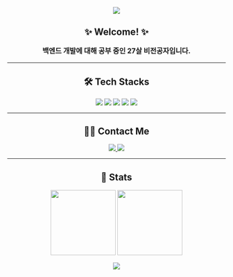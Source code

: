 <p align="center">
  <img src="https://capsule-render.vercel.app/api?type=waving&color=gradient&customColorList=23&height=180&text=Hello%20World!&animation=fadeIn&fontColor=ffffff&fontSize=60" />
</p>

<h2 align="center">✨ Welcome! ✨</h2>
<p align="center" style="font-size: 16px;">
  <strong>백엔드 개발에 대해 공부 중인 27살 비전공자입니다.</strong>
</p>

---

<h2 align="center">🛠️ Tech Stacks</h2>
<p align="center">
  <a href="#"><img src="https://img.shields.io/badge/Flask-000000?style=for-the-badge&logo=Flask&logoColor=white"></a>
  <a href="#"><img src="https://img.shields.io/badge/Python-3776AB?style=for-the-badge&logo=Python&logoColor=white"></a>
  <a href="#"><img src="https://img.shields.io/badge/MySQL-4479A1?style=for-the-badge&logo=MySQL&logoColor=white"></a>
  <a href="#"><img src="https://img.shields.io/badge/Github-181717?style=for-the-badge&logo=Github&logoColor=white"></a>
  <a href="#"><img src="https://img.shields.io/badge/Amazon AWS-232F3E?style=for-the-badge&logo=Amazon%20AWS&logoColor=white"></a>
</p>

---

<h2 align="center">🧑‍💻 Contact Me</h2>
<p align="center">
  <a href="https://velog.io/@mn9_/posts" target="_blank">
    <img src="https://img.shields.io/badge/Velog-20C997?style=for-the-badge&logo=Velog&logoColor=white">
  </a>
  <a href="https://www.instagram.com/mn.__.v/" target="_blank">
    <img src="https://img.shields.io/badge/Instagram-E4405F?style=for-the-badge&logo=Instagram&logoColor=white">
  </a>
</p>

---

<h2 align="center">🏅 Stats</h2>
<p align="center">
  <img src="https://github-readme-stats.vercel.app/api?username=s4ngmin-9&show_icons=true&theme=chartreuse-dark" height="150"/>
  <img src="https://github-readme-stats.vercel.app/api/top-langs/?username=s4ngmin-9&layout=compact&theme=chartreuse-dark" height="150"/>
</p>

<p align="center">
  <img src="https://komarev.com/ghpvc/?username=s4ngmin-9&label=Profile%20Views&color=brightgreen&style=for-the-badge" />
</p>
